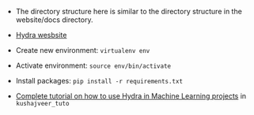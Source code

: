 - The directory structure here is similar to the directory structure in the website/docs directory. 
- [Hydra wesbsite](https://hydra.cc/docs/tutorials/intro)

- Create new environment: `virtualenv env`
- Activate environment: `source env/bin/activate`
- Install packages: `pip install -r requirements.txt`

- [Complete tutorial on how to use Hydra in Machine Learning projects](https://kushajveersingh.github.io/blog/general/2021/03/16/post-0014.html#how-to-use-logging) in `kushajveer_tuto`
